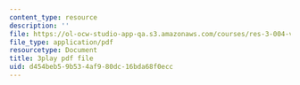 ```yaml
---
content_type: resource
description: ''
file: https://ol-ocw-studio-app-qa.s3.amazonaws.com/courses/res-3-004-visualizing-materials-science-fall-2017/d454beb59b534af980dc16bda68f0ecc_EmeWBxXlzKA.pdf
file_type: application/pdf
resourcetype: Document
title: 3play pdf file
uid: d454beb5-9b53-4af9-80dc-16bda68f0ecc
---
```

